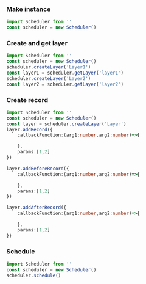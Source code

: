### Make instance

```typescript
import Scheduler from ''
const scheduler = new Scheduler()
```

### Create and get layer

```typescript
import Scheduler from ''
const scheduler = new Scheduler()
scheduler.createLayer('Layer1')
const layer1 = scheduler.getLayer('layer1')
scheduler.createLayer('Layer2')
const layer2 = scheduler.getLayer('layer2')
```

### Create record

```typescript
import Scheduler from ''
const scheduler = new Scheduler()
const layer = scheduler.createLayer('Layer')
layer.addRecord({
    callbackFunction:(arg1:number,arg2:number)=>{

    },
    params:[1,2]
})

layer.addBeforeRecord({
    callbackFunction:(arg1:number,arg2:number)=>{

    },
    params:[1,2]
})

layer.addAfterRecord({
    callbackFunction:(arg1:number,arg2:number)=>{

    },
    params:[1,2]
})
```

### Schedule

```typescript
import Scheduler from ''
const scheduler = new Scheduler()
scheduler.schedule()
```